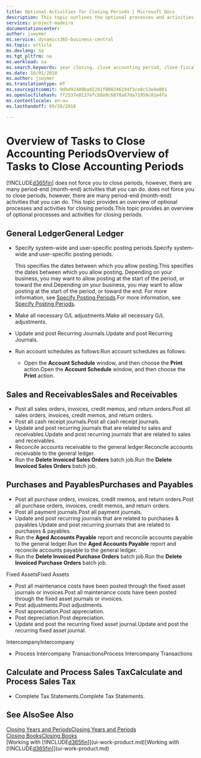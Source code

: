 ```yaml
---
title: Optional Activities for Closing Periods | Microsoft Docs
description: This topic outlines the optional processes and activities for closing accounting periods in Business Central.
services: project-madeira
documentationcenter: 
author: jswymer
ms.service: dynamics365-business-central
ms.topic: article
ms.devlang: na
ms.tgt_pltfrm: na
ms.workload: na
ms.search.keywords: year closing, close accounting period, close fiscal year, aging, creditor payments, vendor payments
ms.date: 10/01/2018
ms.author: jswymer
ms.translationtype: HT
ms.sourcegitcommit: 9dbd92409ba02281f008246194f3ce0c53e4e001
ms.openlocfilehash: ff2537e0137efcb8e0c6878a67da71959c81e4fa
ms.contentlocale: en-au
ms.lasthandoff: 09/28/2018

---
```

# <a name="overview-of-tasks-to-close-accounting-periods"></a><span data-ttu-id="7f1c8-103">Overview of Tasks to Close Accounting Periods</span><span class="sxs-lookup"><span data-stu-id="7f1c8-103">Overview of Tasks to Close Accounting Periods</span></span>
[!INCLUDE[d365fin](includes/d365fin_md.md)] <span data-ttu-id="7f1c8-104">does not force you to close periods, however, there are many period-end (month-end) activities that you can do.</span><span class="sxs-lookup"><span data-stu-id="7f1c8-104"> does not force you to close periods, however, there are many period-end (month-end) activities that you can do.</span></span> <span data-ttu-id="7f1c8-105">This topic provides an overview of optional processes and activities for closing periods.</span><span class="sxs-lookup"><span data-stu-id="7f1c8-105">This topic provides an overview of optional processes and activities for closing periods.</span></span>  

## <a name="general-ledger"></a><span data-ttu-id="7f1c8-106">General Ledger</span><span class="sxs-lookup"><span data-stu-id="7f1c8-106">General Ledger</span></span>
* <span data-ttu-id="7f1c8-107">Specify system-wide and user-specific posting periods.</span><span class="sxs-lookup"><span data-stu-id="7f1c8-107">Specify system-wide and user-specific posting periods.</span></span>  

    <span data-ttu-id="7f1c8-108">This specifies the dates between which you allow posting.</span><span class="sxs-lookup"><span data-stu-id="7f1c8-108">This specifies the dates between which you allow posting.</span></span> <span data-ttu-id="7f1c8-109">Depending on your business, you may want to allow posting at the start of the period, or toward the end.</span><span class="sxs-lookup"><span data-stu-id="7f1c8-109">Depending on your business, you may want to allow posting at the start of the period, or toward the end.</span></span> <span data-ttu-id="7f1c8-110">For more information, see [Specify Posting Periods](finance-how-specify-posting-periods.md).</span><span class="sxs-lookup"><span data-stu-id="7f1c8-110">For more information, see [Specify Posting Periods](finance-how-specify-posting-periods.md).</span></span>  
* <span data-ttu-id="7f1c8-111">Make all necessary G/L adjustments.</span><span class="sxs-lookup"><span data-stu-id="7f1c8-111">Make all necessary G/L adjustments.</span></span>  
* <span data-ttu-id="7f1c8-112">Update and post Recurring Journals.</span><span class="sxs-lookup"><span data-stu-id="7f1c8-112">Update and post Recurring Journals.</span></span>  
  <!--* Process Consolidations-->
* <span data-ttu-id="7f1c8-113">Run account schedules as follows:</span><span class="sxs-lookup"><span data-stu-id="7f1c8-113">Run account schedules as follows:</span></span>  
  * <span data-ttu-id="7f1c8-114">Open the **Account Schedule** window, and then choose the **Print** action.</span><span class="sxs-lookup"><span data-stu-id="7f1c8-114">Open the **Account Schedule** window, and then choose the **Print** action.</span></span>  

## <a name="sales-and-receivables"></a><span data-ttu-id="7f1c8-115">Sales and Receivables</span><span class="sxs-lookup"><span data-stu-id="7f1c8-115">Sales and Receivables</span></span>
* <span data-ttu-id="7f1c8-116">Post all sales orders, invoices, credit memos, and return orders.</span><span class="sxs-lookup"><span data-stu-id="7f1c8-116">Post all sales orders, invoices, credit memos, and return orders.</span></span>  
* <span data-ttu-id="7f1c8-117">Post all cash receipt journals.</span><span class="sxs-lookup"><span data-stu-id="7f1c8-117">Post all cash receipt journals.</span></span>  
* <span data-ttu-id="7f1c8-118">Update and post recurring journals that are related to sales and receivables.</span><span class="sxs-lookup"><span data-stu-id="7f1c8-118">Update and post recurring journals that are related to sales and receivables.</span></span>  
* <span data-ttu-id="7f1c8-119">Reconcile accounts receivable to the general ledger.</span><span class="sxs-lookup"><span data-stu-id="7f1c8-119">Reconcile accounts receivable to the general ledger.</span></span>  
* <span data-ttu-id="7f1c8-120">Run the **Delete Invoiced Sales Orders** batch job.</span><span class="sxs-lookup"><span data-stu-id="7f1c8-120">Run the **Delete Invoiced Sales Orders** batch job.</span></span>  

## <a name="purchases-and-payables"></a><span data-ttu-id="7f1c8-121">Purchases and Payables</span><span class="sxs-lookup"><span data-stu-id="7f1c8-121">Purchases and Payables</span></span>
* <span data-ttu-id="7f1c8-122">Post all purchase orders, invoices, credit memos, and return orders.</span><span class="sxs-lookup"><span data-stu-id="7f1c8-122">Post all purchase orders, invoices, credit memos, and return orders.</span></span>  
* <span data-ttu-id="7f1c8-123">Post all payment journals.</span><span class="sxs-lookup"><span data-stu-id="7f1c8-123">Post all payment journals.</span></span>  
* <span data-ttu-id="7f1c8-124">Update and post recurring journals that are related to purchases & payables.</span><span class="sxs-lookup"><span data-stu-id="7f1c8-124">Update and post recurring journals that are related to purchases & payables.</span></span>  
* <span data-ttu-id="7f1c8-125">Run the **Aged Accounts Payable** report and reconcile accounts payable to the general ledger.</span><span class="sxs-lookup"><span data-stu-id="7f1c8-125">Run the **Aged Accounts Payable** report and reconcile accounts payable to the general ledger.</span></span>  
* <span data-ttu-id="7f1c8-126">Run the **Delete Invoiced Purchase Orders** batch job.</span><span class="sxs-lookup"><span data-stu-id="7f1c8-126">Run the **Delete Invoiced Purchase Orders** batch job.</span></span>  

<span data-ttu-id="7f1c8-127">Fixed Assets</span><span class="sxs-lookup"><span data-stu-id="7f1c8-127">Fixed Assets</span></span>
* <span data-ttu-id="7f1c8-128">Post all maintenance costs have been posted through the fixed asset journals or invoices.</span><span class="sxs-lookup"><span data-stu-id="7f1c8-128">Post all maintenance costs have been posted through the fixed asset journals or invoices.</span></span>
* <span data-ttu-id="7f1c8-129">Post adjustments.</span><span class="sxs-lookup"><span data-stu-id="7f1c8-129">Post adjustments.</span></span>
* <span data-ttu-id="7f1c8-130">Post appreciation.</span><span class="sxs-lookup"><span data-stu-id="7f1c8-130">Post appreciation.</span></span>
* <span data-ttu-id="7f1c8-131">Post depreciation.</span><span class="sxs-lookup"><span data-stu-id="7f1c8-131">Post depreciation.</span></span>
* <span data-ttu-id="7f1c8-132">Update and post the recurring fixed asset journal.</span><span class="sxs-lookup"><span data-stu-id="7f1c8-132">Update and post the recurring fixed asset journal.</span></span>

<span data-ttu-id="7f1c8-133">Intercompany</span><span class="sxs-lookup"><span data-stu-id="7f1c8-133">Intercompany</span></span>
* <span data-ttu-id="7f1c8-134">Process Intercompany Transactions</span><span class="sxs-lookup"><span data-stu-id="7f1c8-134">Process Intercompany Transactions</span></span>

## <a name="calculate-and-process-sales-tax"></a><span data-ttu-id="7f1c8-135">Calculate and Process Sales Tax</span><span class="sxs-lookup"><span data-stu-id="7f1c8-135">Calculate and Process Sales Tax</span></span>
* <span data-ttu-id="7f1c8-136">Complete Tax Statements.</span><span class="sxs-lookup"><span data-stu-id="7f1c8-136">Complete Tax Statements.</span></span>  

## <a name="see-also"></a><span data-ttu-id="7f1c8-137">See Also</span><span class="sxs-lookup"><span data-stu-id="7f1c8-137">See Also</span></span>
[<span data-ttu-id="7f1c8-138">Closing Years and Periods</span><span class="sxs-lookup"><span data-stu-id="7f1c8-138">Closing Years and Periods</span></span>](year-close-years-periods.md)  
[<span data-ttu-id="7f1c8-139">Closing Books</span><span class="sxs-lookup"><span data-stu-id="7f1c8-139">Closing Books</span></span>](year-close-books.md)  
<span data-ttu-id="7f1c8-140">[Working with [!INCLUDE[d365fin](includes/d365fin_md.md)]](ui-work-product.md)</span><span class="sxs-lookup"><span data-stu-id="7f1c8-140">[Working with [!INCLUDE[d365fin](includes/d365fin_md.md)]](ui-work-product.md)</span></span>

